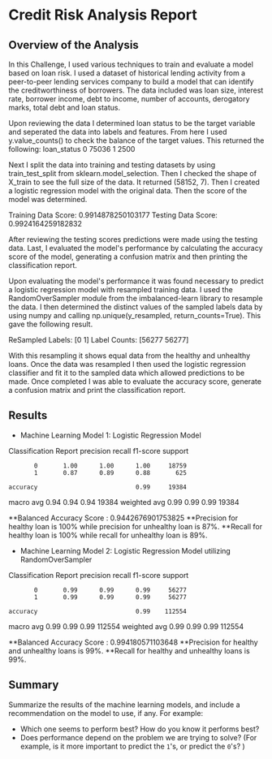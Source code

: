 # Credit Risk Analysis Report

## Overview of the Analysis

In this Challenge, I used various techniques to train and evaluate a model based on loan risk. I used a dataset of historical lending activity from a peer-to-peer lending services company to build a model that can identify the creditworthiness of borrowers. The data included was loan size, interest rate, borrower income, debt to income, number of accounts, derogatory marks, total debt and loan status.

Upon reviewing the data I determined loan status to be the target variable and seperated the data into labels and features.  From here I used y.value_counts() to check the balance of the target values.  This returned the following:
loan_status
0  75036
1   2500

Next I split the data into training and testing datasets by using train_test_split from sklearn.model_selection.  Then I checked the shape of X_train to see the full size of the data.  It returned (58152, 7).  Then I created a logistic regression model with the original data. Then the score of the model was determined.

Training Data Score: 0.9914878250103177
Testing Data Score: 0.9924164259182832

After reviewing the testing scores predictions were made using the testing data. Last, I evaluated the model's performance by calculating the accuracy score of the model, generating a confusion matrix and then printing the classification report.

Upon evaluating the model's performance it was found necessary to predict a logistic regression model with resampled training data.  I used the RandomOverSampler module from the imbalanced-learn library to resample the data.  I then determined the distinct values of the sampled labels data by using numpy and calling np.unique(y_resampled, return_counts=True).  This gave the following result.

ReSampled Labels:  [0 1]
Label Counts:  [56277 56277]

With this resampling it shows equal data from the healthy and unhealthy loans.  Once the data was resampled I then used the logistic regression classifier and fit it to the sampled data which allowed predictions to be made.  Once completed I was able to evaluate the accuracy score, generate a confusion matrix and print the classification report.

## Results

* Machine Learning Model 1: Logistic Regression Model
  
Classification Report
              precision    recall  f1-score   support

           0       1.00      1.00      1.00     18759
           1       0.87      0.89      0.88       625

    accuracy                           0.99     19384
   macro avg       0.94      0.94      0.94     19384
weighted avg       0.99      0.99      0.99     19384

**Balanced Accuracy Score : 0.9442676901753825
**Precision for healthy loan is 100% while precision for unhealthy loan is 87%.
**Recall for healthy loan is 100% while recall for unhealthy loan is 89%.


* Machine Learning Model 2: Logistic Regression Model utilizing RandomOverSampler
  
Classification Report
              precision    recall  f1-score   support

           0       0.99      0.99      0.99     56277
           1       0.99      0.99      0.99     56277

    accuracy                           0.99    112554
   macro avg       0.99      0.99      0.99    112554
weighted avg       0.99      0.99      0.99    112554

**Balanced Accuracy Score : 0.994180571103648
**Precision for healthy and unhealthy loans is 99%.
**Recall for healthy and unhealthy loans is 99%.

## Summary

Summarize the results of the machine learning models, and include a recommendation on the model to use, if any. For example:
* Which one seems to perform best? How do you know it performs best?
* Does performance depend on the problem we are trying to solve? (For example, is it more important to predict the `1`'s, or predict the `0`'s? )

